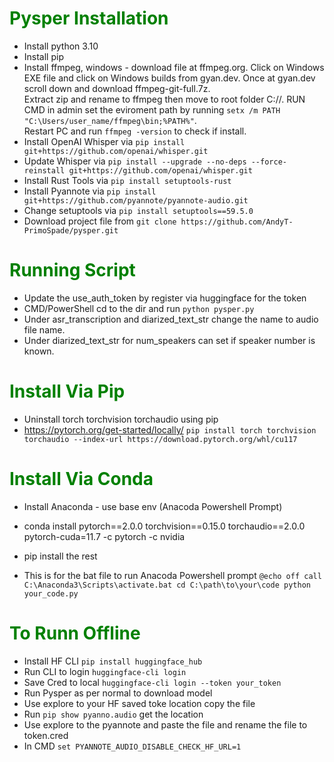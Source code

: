 # <span style="color:green"> __Pysper Installation__
- Install python 3.10
- Install pip
- Install ffmpeg, windows - download file at ffmpeg.org. Click on Windows EXE file and click on Windows builds from gyan.dev. Once at gyan.dev scroll down and download ffmpeg-git-full.7z. <br /> Extract zip and rename to ffmpeg then move to root folder C://. RUN CMD in admin set the eviroment path by running `setx /m PATH "C:\Users/user_name/ffmpeg\bin;%PATH%"`. <br />
Restart PC and run `ffmpeg -version` to check if install.
- Install OpenAI Whisper via `pip install git+https://github.com/openai/whisper.git`
- Update Whisper via `pip install --upgrade --no-deps --force-reinstall git+https://github.com/openai/whisper.git`
- Install Rust Tools via `pip install setuptools-rust`
- Install Pyannote via `pip install git+https://github.com/pyannote/pyannote-audio.git`
- Change setuptools via `pip install setuptools==59.5.0`
- Download project file from `git clone https://github.com/AndyT-PrimoSpade/pysper.git`

# <span style="color:green"> __Running Script__
- Update the use_auth_token by register via huggingface for the token
- CMD/PowerShell cd to the dir and run `python pysper.py`
- Under asr_transcription and diarized_text_str change the name to audio file name.
- Under diarized_text_str for num_speakers can set if speaker number is known.

# <span style="color:green"> __Install Via Pip__
- Uninstall torch torchvision torchaudio using pip
- https://pytorch.org/get-started/locally/ `pip install torch torchvision torchaudio --index-url https://download.pytorch.org/whl/cu117`

# <span style="color:green"> __Install Via Conda__
- Install Anaconda - use base env (Anacoda Powershell Prompt)
- conda install pytorch==2.0.0 torchvision==0.15.0 torchaudio==2.0.0 pytorch-cuda=11.7 -c pytorch -c nvidia
- pip install the rest

- This is for the bat file to run Anacoda Powershell prompt
`@echo off call C:\Anaconda3\Scripts\activate.bat cd C:\path\to\your\code python your_code.py`


# <span style="color:green"> __To Runn Offline__
- Install HF CLI `pip install huggingface_hub`
- Run CLI to login `huggingface-cli login`
- Save Cred to local `huggingface-cli login --token your_token`
- Run Pysper as per normal to download model
- Use explore to your HF saved toke location copy the file
- Run `pip show pyanno.audio` get the location
- Use explore to the pyannote and paste the file and rename the file to token.cred
- In CMD `set PYANNOTE_AUDIO_DISABLE_CHECK_HF_URL=1`


